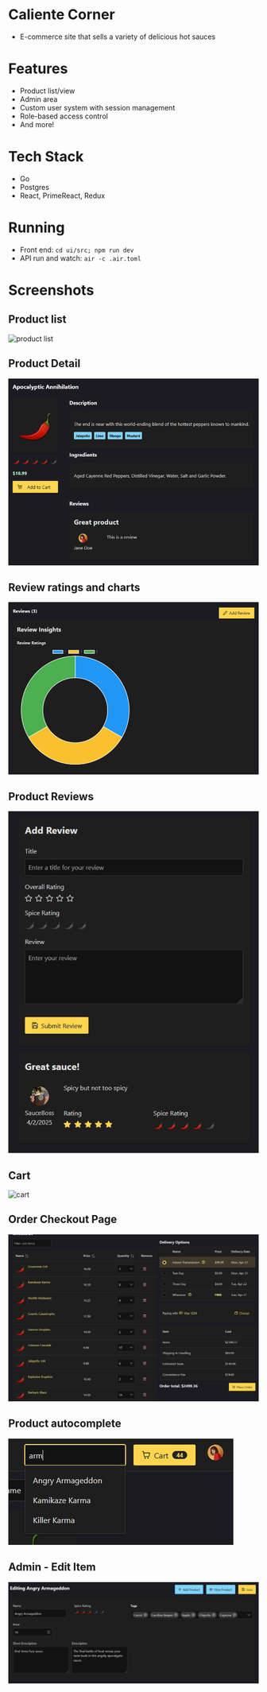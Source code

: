 # Caliente Corner
- E-commerce site that sells a variety of delicious hot sauces

# Features
- Product list/view
- Admin area
- Custom user system with session management
- Role-based access control
- And more!

# Tech Stack
- Go
- Postgres
- React, PrimeReact, Redux

# Running
- Front end: `cd ui/src; npm run dev`
- API run and watch: `air -c .air.toml`

# Screenshots

## Product list
![product list](screenshots/products-list.png)
## Product Detail
![product detail](screenshots/product-detail.png)
## Review ratings and charts
![review ratings and charts](screenshots/review-ratings-distribution.png)
## Product Reviews
![product reviews](screenshots/product-review-area.png)
## Cart
![cart](screenshots/cart.png)
## Order Checkout Page
![Order Checkout Page](screenshots/order-checkout-page.png)
## Product autocomplete
![autocomplete](screenshots/autocomplete.png)
## Admin - Edit Item
![admin edit item](screenshots/admin-edit-item.png)